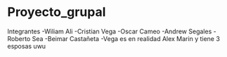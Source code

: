 # Proyecto_grupal

Integrantes
 -Wiliam Ali
 -Cristian Vega
 -Oscar Cameo
 -Andrew Segales
 -Roberto Sea
 -Beimar Castañeta
 -Vega es en realidad Alex Marin y tiene 3 esposas uwu